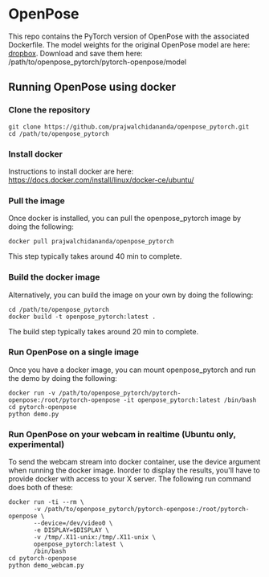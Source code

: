 # OpenPose
This repo contains the PyTorch version of OpenPose with the associated Dockerfile. The model weights for the original OpenPose model are here: [dropbox](https://www.dropbox.com/sh/7xbup2qsn7vvjxo/AABWFksdlgOMXR_r5v3RwKRYa?dl=0). Download and save them here:  /path/to/openpose_pytorch/pytorch-openpose/model

## Running OpenPose using docker

### Clone the repository
```
git clone https://github.com/prajwalchidananda/openpose_pytorch.git
cd /path/to/openpose_pytorch
```

### Install docker
Instructions to install docker are here:
https://docs.docker.com/install/linux/docker-ce/ubuntu/

### Pull the image
Once docker is installed, you can pull the openpose_pytorch image by doing the following:
```
docker pull prajwalchidananda/openpose_pytorch
```
This step typically takes around 40 min to complete.

### Build the docker image
Alternatively, you can build the image on your own by doing the following:
```
cd /path/to/openpose_pytorch
docker build -t openpose_pytorch:latest .
```
The build step typically takes around 20 min to complete.

### Run OpenPose on a single image
Once you have a docker image, you can mount openpose_pytorch and run the demo by doing the following:
```
docker run -v /path/to/openpose_pytorch/pytorch-openpose:/root/pytorch-openpose -it openpose_pytorch:latest /bin/bash
cd pytorch-openpose
python demo.py
```

### Run OpenPose on your webcam in realtime (Ubuntu only, experimental)
To send the webcam stream into docker container, use the device argument when running the docker image. Inorder to display the results, you'll have to provide docker with access to your X server. The following run command does both of these:
```
docker run -ti --rm \
       -v /path/to/openpose_pytorch/pytorch-openpose:/root/pytorch-openpose \
       --device=/dev/video0 \
       -e DISPLAY=$DISPLAY \
       -v /tmp/.X11-unix:/tmp/.X11-unix \
       openpose_pytorch:latest \
       /bin/bash
cd pytorch-openpose
python demo_webcam.py
```
